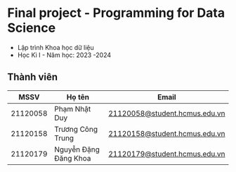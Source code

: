 # Final project - Programming for Data Science

- Lập trình Khoa học dữ liệu 
- Học Kì I - Năm học: 2023 -2024

## Thành viên
| MSSV  | Họ tên | Email |
| --- | --- | --- |
| 21120058 | Phạm Nhật Duy | 21120058@student.hcmus.edu.vn |
| 21120158 | Trương Công Trung | 21120158@student.hcmus.edu.vn |
| 21120179 | Nguyễn Đặng Đăng Khoa | 21120179@student.hcmus.edu.vn |


